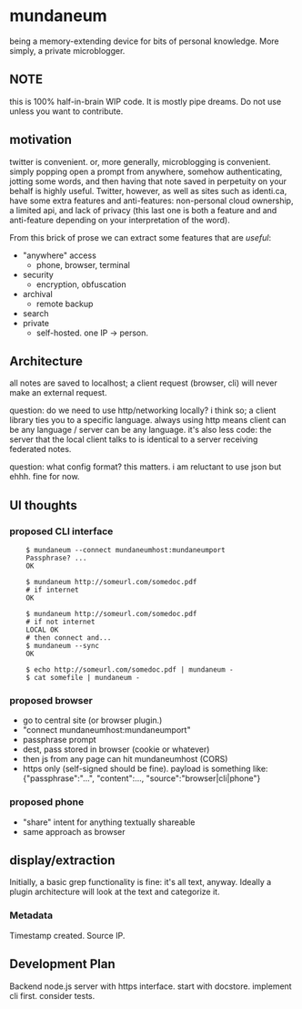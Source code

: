 # mundaneum

being a memory-extending device for bits of personal knowledge. More simply, a private microblogger.

## NOTE

this is 100% half-in-brain WIP code. It is mostly pipe dreams. Do not use
unless you want to contribute.

## motivation

twitter is convenient. or, more generally, microblogging is
convenient. simply popping open a prompt from anywhere, somehow
authenticating, jotting some words, and then having that note saved in
perpetuity on your behalf is highly useful. Twitter, however, as well
as sites such as identi.ca, have some extra features and
anti-features: non-personal cloud ownership, a limited api, and lack
of privacy (this last one is both a feature and and anti-feature
depending on your interpretation of the word).

From this brick of prose we can extract some features that are _useful_:

 * "anywhere" access
   * phone, browser, terminal
 * security
   * encryption, obfuscation
 * archival
   * remote backup
 * search
 * private
   * self-hosted. one IP -> person.

## Architecture

all notes are saved to localhost; a client request (browser, cli) will
never make an external request.

question: do we need to use http/networking locally? i think so; a
client library ties you to a specific language. always using http
means client can be any language / server can be any language. it's
also less code: the server that the local client talks to is identical
to a server receiving federated notes.

question: what config format? this matters. i am reluctant to use json but ehhh. fine for now.

## UI thoughts

### proposed CLI interface

        $ mundaneum --connect mundaneumhost:mundaneumport
        Passphrase? ...
        OK

        $ mundaneum http://someurl.com/somedoc.pdf
        # if internet
        OK

        $ mundaneum http://someurl.com/somedoc.pdf
        # if not internet
        LOCAL OK
        # then connect and...
        $ mundaneum --sync
        OK

        $ echo http://someurl.com/somedoc.pdf | mundaneum -
        $ cat somefile | mundaneum -

### proposed browser

 * go to central site (or browser plugin.)
 * "connect mundaneumhost:mundaneumport"
 * passphrase prompt
 * dest, pass stored in browser (cookie or whatever)
 * then js from any page can hit mundaneumhost (CORS)
 * https only (self-signed should be fine). payload is something like:
            {"passphrase":"...", "content":..., "source":"browser|cli|phone"}

### proposed phone

 * "share" intent for anything textually shareable
 * same approach as browser

## display/extraction

Initially, a basic grep functionality is fine: it's all text,
anyway. Ideally a plugin architecture will look at the text and
categorize it.

### Metadata

Timestamp created. Source IP.

## Development Plan

Backend node.js server with https interface. start with
docstore. implement cli first. consider tests.

